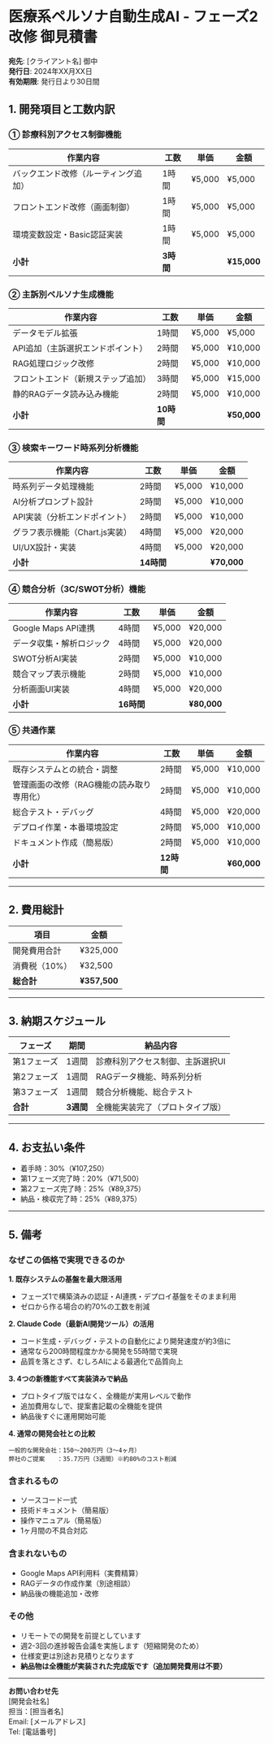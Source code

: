 # 医療系ペルソナ自動生成AI - フェーズ2改修 御見積書

**宛先**: [クライアント名] 御中  
**発行日**: 2024年XX月XX日  
**有効期限**: 発行日より30日間

## 1. 開発項目と工数内訳

### ① 診療科別アクセス制御機能
| 作業内容 | 工数 | 単価 | 金額 |
|---------|------|------|------|
| バックエンド改修（ルーティング追加） | 1時間 | ¥5,000 | ¥5,000 |
| フロントエンド改修（画面制御） | 1時間 | ¥5,000 | ¥5,000 |
| 環境変数設定・Basic認証実装 | 1時間 | ¥5,000 | ¥5,000 |
| **小計** | **3時間** | | **¥15,000** |

### ② 主訴別ペルソナ生成機能
| 作業内容 | 工数 | 単価 | 金額 |
|---------|------|------|------|
| データモデル拡張 | 1時間 | ¥5,000 | ¥5,000 |
| API追加（主訴選択エンドポイント） | 2時間 | ¥5,000 | ¥10,000 |
| RAG処理ロジック改修 | 2時間 | ¥5,000 | ¥10,000 |
| フロントエンド（新規ステップ追加） | 3時間 | ¥5,000 | ¥15,000 |
| 静的RAGデータ読み込み機能 | 2時間 | ¥5,000 | ¥10,000 |
| **小計** | **10時間** | | **¥50,000** |

### ③ 検索キーワード時系列分析機能
| 作業内容 | 工数 | 単価 | 金額 |
|---------|------|------|------|
| 時系列データ処理機能 | 2時間 | ¥5,000 | ¥10,000 |
| AI分析プロンプト設計 | 2時間 | ¥5,000 | ¥10,000 |
| API実装（分析エンドポイント） | 2時間 | ¥5,000 | ¥10,000 |
| グラフ表示機能（Chart.js実装） | 4時間 | ¥5,000 | ¥20,000 |
| UI/UX設計・実装 | 4時間 | ¥5,000 | ¥20,000 |
| **小計** | **14時間** | | **¥70,000** |

### ④ 競合分析（3C/SWOT分析）機能
| 作業内容 | 工数 | 単価 | 金額 |
|---------|------|------|------|
| Google Maps API連携 | 4時間 | ¥5,000 | ¥20,000 |
| データ収集・解析ロジック | 4時間 | ¥5,000 | ¥20,000 |
| SWOT分析AI実装 | 2時間 | ¥5,000 | ¥10,000 |
| 競合マップ表示機能 | 2時間 | ¥5,000 | ¥10,000 |
| 分析画面UI実装 | 4時間 | ¥5,000 | ¥20,000 |
| **小計** | **16時間** | | **¥80,000** |

### ⑤ 共通作業
| 作業内容 | 工数 | 単価 | 金額 |
|---------|------|------|------|
| 既存システムとの統合・調整 | 2時間 | ¥5,000 | ¥10,000 |
| 管理画面の改修（RAG機能の読み取り専用化） | 2時間 | ¥5,000 | ¥10,000 |
| 総合テスト・デバッグ | 4時間 | ¥5,000 | ¥20,000 |
| デプロイ作業・本番環境設定 | 2時間 | ¥5,000 | ¥10,000 |
| ドキュメント作成（簡易版） | 2時間 | ¥5,000 | ¥10,000 |
| **小計** | **12時間** | | **¥60,000** |

---

## 2. 費用総計

| 項目 | 金額 |
|------|------|
| 開発費用合計 | ¥325,000 |
| 消費税（10%） | ¥32,500 |
| **総合計** | **¥357,500** |

---

## 3. 納期スケジュール

| フェーズ | 期間 | 納品内容 |
|---------|------|----------|
| 第1フェーズ | 1週間 | 診療科別アクセス制御、主訴選択UI |
| 第2フェーズ | 1週間 | RAGデータ機能、時系列分析 |
| 第3フェーズ | 1週間 | 競合分析機能、総合テスト |
| **合計** | **3週間** | 全機能実装完了（プロトタイプ版） |

---

## 4. お支払い条件

- 着手時：30%（¥107,250）
- 第1フェーズ完了時：20%（¥71,500）
- 第2フェーズ完了時：25%（¥89,375）
- 納品・検収完了時：25%（¥89,375）

---

## 5. 備考

### なぜこの価格で実現できるのか

**1. 既存システムの基盤を最大限活用**
- フェーズ1で構築済みの認証・AI連携・デプロイ基盤をそのまま利用
- ゼロから作る場合の約70%の工数を削減

**2. Claude Code（最新AI開発ツール）の活用**
- コード生成・デバッグ・テストの自動化により開発速度が約3倍に
- 通常なら200時間程度かかる開発を55時間で実現
- 品質を落とさず、むしろAIによる最適化で品質向上

**3. 4つの新機能すべて実装済みで納品**
- プロトタイプ版ではなく、全機能が実用レベルで動作
- 追加費用なしで、提案書記載の全機能を提供
- 納品後すぐに運用開始可能

**4. 通常の開発会社との比較**
```
一般的な開発会社：150〜200万円（3〜4ヶ月）
弊社のご提案　　：35.7万円（3週間）※約80%のコスト削減
```

### 含まれるもの
- ソースコード一式
- 技術ドキュメント（簡易版）
- 操作マニュアル（簡易版）
- 1ヶ月間の不具合対応

### 含まれないもの
- Google Maps API利用料（実費精算）
- RAGデータの作成作業（別途相談）
- 納品後の機能追加・改修

### その他
- リモートでの開発を前提としています
- 週2-3回の進捗報告会議を実施します（短縮開発のため）
- 仕様変更は別途お見積りとなります
- **納品物は全機能が実装された完成版です（追加開発費用は不要）**

---

**お問い合わせ先**  
[開発会社名]  
担当：[担当者名]  
Email: [メールアドレス]  
Tel: [電話番号]
